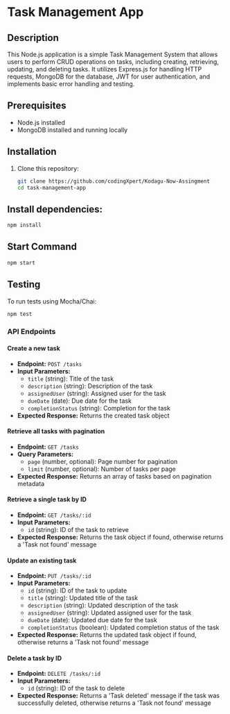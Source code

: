 # Task Management App

## Description
This Node.js application is a simple Task Management System that allows users to perform CRUD operations on tasks, including creating, retrieving, updating, and deleting tasks. It utilizes Express.js for handling HTTP requests, MongoDB for the database, JWT for user authentication, and implements basic error handling and testing.

## Prerequisites
- Node.js installed
- MongoDB installed and running locally

## Installation
1. Clone this repository:
   ```bash
   git clone https://github.com/codingXpert/Kodagu-Now-Assingment
   cd task-management-app

## Install dependencies:
```bash
npm install
```

## Start Command
```bash
npm start
```

## Testing
To run tests using Mocha/Chai:

```bash
npm test
```

### API Endpoints

#### Create a new task

- **Endpoint:** `POST /tasks`
- **Input Parameters:**
  - `title` (string): Title of the task
  - `description` (string): Description of the task
  - `assignedUser` (string): Assigned user for the task
  - `dueDate` (date): Due date for the task
  - `completionStatus` (string): Completion for the task
- **Expected Response:** Returns the created task object

#### Retrieve all tasks with pagination

- **Endpoint:** `GET /tasks`
- **Query Parameters:**
  - `page` (number, optional): Page number for pagination
  - `limit` (number, optional): Number of tasks per page
- **Expected Response:** Returns an array of tasks based on pagination metadata

#### Retrieve a single task by ID

- **Endpoint:** `GET /tasks/:id`
- **Input Parameters:**
  - `id` (string): ID of the task to retrieve
- **Expected Response:** Returns the task object if found, otherwise returns a 'Task not found' message

#### Update an existing task

- **Endpoint:** `PUT /tasks/:id`
- **Input Parameters:**
  - `id` (string): ID of the task to update
  - `title` (string): Updated title of the task
  - `description` (string): Updated description of the task
  - `assignedUser` (string): Updated assigned user for the task
  - `dueDate` (date): Updated due date for the task
  - `completionStatus` (boolean): Updated completion status of the task
- **Expected Response:** Returns the updated task object if found, otherwise returns a 'Task not found' message

#### Delete a task by ID

- **Endpoint:** `DELETE /tasks/:id`
- **Input Parameters:**
  - `id` (string): ID of the task to delete
- **Expected Response:** Returns a 'Task deleted' message if the task was successfully deleted, otherwise returns a 'Task not found' message
